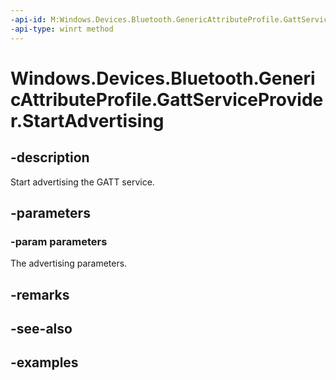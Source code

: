 ```yaml
---
-api-id: M:Windows.Devices.Bluetooth.GenericAttributeProfile.GattServiceProvider.StartAdvertising(Windows.Devices.Bluetooth.GenericAttributeProfile.GattServiceProviderAdvertisingParameters)
-api-type: winrt method
---
```


<!-- Method syntax.
public void GattServiceProvider.StartAdvertising(GattServiceProviderAdvertisingParameters parameters)
-->

# Windows.Devices.Bluetooth.GenericAttributeProfile.GattServiceProvider.StartAdvertising

## -description
Start advertising the GATT service.

## -parameters

### -param parameters
The advertising parameters.

## -remarks

## -see-also

## -examples

